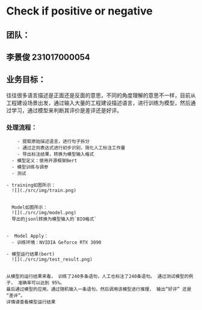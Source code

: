 # Check if positive or negative
## 团队：
  ## 李景俊 231017000054

## 业务目标：

往往很多语言描述是正面还是反面的意思，不同的角度理解的意思不一样，目前从工程建设场景出发，通过输入大量的工程建设描述语言，进行训练为模型，然后通过学习，通过模型来判断其评价是差评还是好评。

### 处理流程：

``` 准备数据集
    - 提取原始描述语言，进行句子拆分
    - 通过正则表达式进行初步识别，简化人工标注工作量
    - 导出标注结果，转换为模型输入格式
  - 模型定义：使用开源框架Bert
  - 模型训练与调参
  - 测试

- training如图所示：
  ![](./src/img/train.png)


  Model如图所示：
  ![](./src/img/model.png)
  导出的jsonl转换为模型输入的`BIO格式`


-  Model Apply：
  - 训练环境：NVIDIA Geforce RTX 3090

- 模型运行结果(bert)
  ![](./src/img/test_result.png)
```

```

从模型的运行结果来看， 训练了240多条语句，人工也标注了240条语句。 通过测试模型的例子， 准确率可以达到 95%。
最后通过模型的应用，通过随机输入一条语句，然后调用该模型进行推理， 输出“好评” 还是 “差评”。 
详情请查看模型运行结果

```



